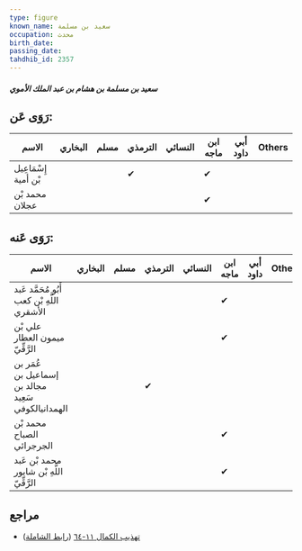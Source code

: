 ```yaml
---
type: figure
known_name: سعيد بن مسلمة
occupation: محدث
birth_date:
passing_date:
tahdhib_id: 2357
---
```

##### سعيد بن مسلمة بن هشام بن عبد الملك الأموي

## رَوَى عَن:
| الاسم                | البخاري | مسلم | الترمذي | النسائي | ابن ماجه | أبي داود | Others |
| -------------------- | ------- | ---- | ------- | ------- | -------- | -------- | ------ |
| إِسْمَاعِيل بْن أمية |         |      | ✔       |         | ✔        |          |        |
| محمد بْن عجلان       |         |      |         |         | ✔        |          |        |
## رَوَى عَنه:
| الاسم                                              | البخاري | مسلم | الترمذي | النسائي | ابن ماجه | أبي داود | Others |
| -------------------------------------------------- | ------- | ---- | ------- | ------- | -------- | -------- | ------ |
| أَبُو مُحَمَّد عَبد اللَّهِ بْن كعب الأشقري        |         |      |         |         | ✔        |          |        |
| علي بْن ميمون العطار الرَّقِّيّ                    |         |      |         |         | ✔        |          |        |
| عُمَر بن إسماعيل بن مجالد بن سَعِيد الهمدانيالكوفي |         |      | ✔       |         |          |          |        |
| محمد بْن الصباح الجرجرائي                          |         |      |         |         | ✔        |          |        |
| محمد بْن عَبد اللَّهِ بْن شابور الرَّقِّيّ         |         |      |         |         | ✔        |          |        |
## مراجع
- [تهذيب الكمال ١١-٦٤](obsidian://open?vault=Tahdhib-al-Kamal&file=Figures/٢٣٥٧-سعيد%20بن%20مسلمة%20بن%20هشام%20بن%20عبد%20الملك%20الأموي) ([رابط الشاملة](https://shamela.ws/book/3722/5384))
